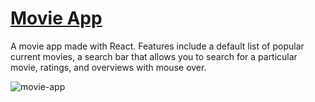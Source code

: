 # [Movie App](https://DuncanBrewster.github.io/movie-app)

A movie app made with React. Features include a default list of popular current movies, a search bar that allows you to search for a particular movie, ratings, and overviews with mouse over.

![movie-app](https://user-images.githubusercontent.com/87501964/143147537-571da1fa-a42f-4ebf-b6b7-957fa4884c9f.PNG)
